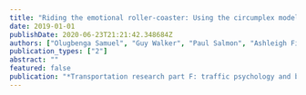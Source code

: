 ```yaml
---
title: "Riding the emotional roller-coaster: Using the circumplex model of affect to model motorcycle riders’ emotional state-changes at intersections"
date: 2019-01-01
publishDate: 2020-06-23T21:21:42.348684Z
authors: ["Olugbenga Samuel", "Guy Walker", "Paul Salmon", "Ashleigh Filtness", "Nicholas Stevens", "Christine Mulvihill", "Sarah Payne", "Neville Stanton"]
publication_types: ["2"]
abstract: ""
featured: false
publication: "*Transportation research part F: traffic psychology and behaviour*"
---
```


